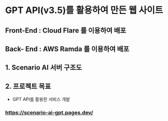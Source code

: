 # GPT API(v3.5)를 활용하여 만든 웹 사이트

## Front-End : Cloud Flare 를 이용하여 배포
## Back- End : AWS Ramda 를 이용하여 배포

## 1. Scenario AI 서버 구조도

## 2. 프로젝트 목표
* GPT API를 활용한 서비스 개발

### https://scenario-ai-gpt.pages.dev/
